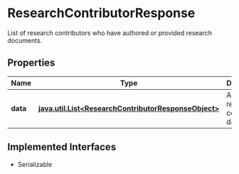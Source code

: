 

# ResearchContributorResponse

List of research contributors who have authored or provided research documents.

## Properties

Name | Type | Description | Notes
------------ | ------------- | ------------- | -------------
**data** | [**java.util.List&lt;ResearchContributorResponseObject&gt;**](ResearchContributorResponseObject.md) | Array of research contributor data. |  [optional]


## Implemented Interfaces

* Serializable


